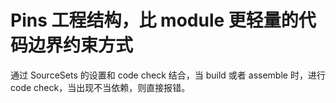# Pins 工程结构，比 module 更轻量的代码边界约束方式

通过 SourceSets 的设置和 code check 结合，当 build 或者 assemble 时，进行 code check，当出现不当依赖，则直接报错。